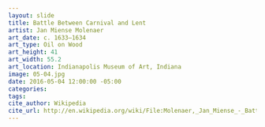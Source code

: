 ```yaml
---
layout: slide
title: Battle Between Carnival and Lent
artist: Jan Miense Molenaer
art_date: c. 1633–1634
art_type: Oil on Wood
art_height: 41
art_width: 55.2
art_location: Indianapolis Museum of Art, Indiana
image: 05-04.jpg
date: 2016-05-04 12:00:00 -05:00
categories:
tags:
cite_author: Wikipedia
cite_url: http://en.wikipedia.org/wiki/File:Molenaer,_Jan_Miense_-_Battle_Between_Carnival_and_Lent_-_Google_Art_Project.jpg
---
```

